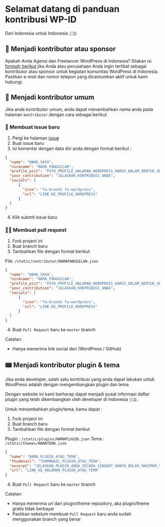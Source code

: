 # Selamat datang di panduan kontribusi WP-ID

Dari Indonesia untuk Indonesia 🇮🇩

## 🌟 Menjadi kontributor atau sponsor
Apakah Anda Agensi dan Freelancer WordPress di Indonesia?
Silakan isi [formulir berikut](https://wp-id.org/agensi-freelancer-wordpress-di-indonesia/) jika Anda atau perusahaan Anda ingin terlibat sebagai kontributor atau sponsor untuk kegiatan komunitas WordPress di Indonesia. Pastikan e-mail dan nomor telepon yang dicantumkan aktif untuk kami hubungi.

## 🎉 Menjadi kontributor umum
Jika anda kontributor umum, anda dapat menambahkan nama anda pada halaman `kontributor` dengan cara sebagai berikut

### 📝 Membuat issue baru
1. Pergi ke halaman [issue](https://github.com/agung2001/wp-id.github.io/issues)
2. Buat issue baru
3. Isi komentar dengan data diri anda dengan format berikut :

```json
{
  "name": "NAMA_SAYA",
  "nickname": "NAMA_PANGGILAN",
  "profile_pict": "FOTO_PROFILE_HALAMAN_WORDPRESS_HARUS_DALAM_BENTUK_GRAVATAR",
  "your_contribution": "JELASKAN_KONTRIBUSI_ANDA",
  "socials": [
      {
        "icon": "fa-brands fa-wordpress",
        "url": "LINK_KE_PROFILE_WORDPRESS"
      }
  ]
}

```

4. Klik submit issue baru

### 👨‍💻 Membuat pull request
1. Fork project ini
2. Buat branch baru
3. Tambahkan file dengan format berikut

File: `/static/contributor/NAMAPANGGILAN.json`
```json
{
  "name": "NAMA_SAYA",
  "nickname": "NAMA_PANGGILAN",
  "profile_pict": "FOTO_PROFILE_HALAMAN_WORDPRESS_HARUS_DALAM_BENTUK_GRAVATAR",
  "your_contribution": "JELASKAN_KONTRIBUSI_ANDA",
  "socials": [
      {
        "icon": "fa-brands fa-wordpress",
        "url": "LINK_KE_PROFILE_WORDPRESS"
      }
  ]
}

```

4. Buat `Pull Request` baru ke `master` branch

Catatan:
- Hanya menerima link social dari (WordPress / GitHub)


## 📟 Menjadi kontributor plugin & tema
Jika anda developer, salah satu kontribusi yang anda dapat lakukan untuk WordPress adalah dengan mengembangkan plugin dan tema.

Dengan website ini kami berharap dapat menjadi pusat informasi daftar plugin yang telah dikembangkan oleh developer di Indonesia 🇮🇩.

Untuk menambahkan plugin/tema, kamu dapat :  
1. Fork project ini
2. Buat branch baru
3. Tambahkan file dengan format berikut

Plugin : `/static/plugins/NAMAPLUGIN.json`
Tema : `/static/themes/NAMATEMA.json`
```json
{
  "name": "NAMA_PLUGIN_ATAU_TEMA",
  "thumbnail": "THUMBNAIL_PLUGIN_ATAU_TEMA",
  "excerpt": "JELASKAN_PLUGIN_ANDA_SECARA_SINGKAT_HANYA_BOLEH_MAXIMUM_50_KATA",
  "url": "LINK_KE_HALAMAN_PLUGIN_ATAU_TEMA"
}

```

4. Buat `Pull Request` baru ke `master` branch

Catatan:
- Hanya menerima url dari plugin/theme repository, aka plugin/theme gratis tidak berbayar
- Pastikan sebelum membuat `Pull Request` baru anda sudah menggunakan branch yang benar 